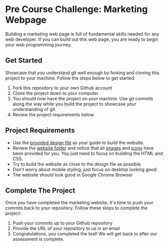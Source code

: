 # Pre Course Challenge: Marketing Webpage

Building a marketing web page is full of fundamental skills needed for any web developer.  If you can build out this web page, you are ready to begin your web programming journey.

## Get Started

Showcase that you understand git well enough by forking and cloning this project to your machine.  Follow the steps below to get started:

1. Fork this repository to your own Github account
2. Clone the project down to your computer
3. You should now have the project on your machine.  Use git commits along the way while you build the project to showcase your understanding of git.
4. Review the project requirements below

## Project Requirements

- Use the [provided design file](website/design_desktop.jpg) as your guide to build the website.
- Review the [website folder](website) and notice that all [images](website/images) and [icons](website/icons) have been provided for you. You just need to focus on building the HTML and CSS.
- Try to build the website as close to the design file as possible
- Don't worry about mobile styling, just focus on desktop looking good
- The website should look good in Google Chrome Browser

## Complete The Project

Once you have completed the marketing website, it's time to push your commits back to your repository.  Follow these steps to complete the project:

1. Push your commits up to your Github repository
2. Provide the URL of your repository to us in an email
3. Congratulations, you completed the test!  We will get back to after our assessment is complete.